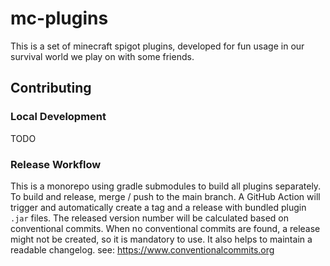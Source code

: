 # mc-plugins

This is a set of minecraft spigot plugins, developed for fun usage in our survival world we play on with some friends.

## Contributing

### Local Development

TODO

### Release Workflow

This is a monorepo using gradle submodules to build all plugins separately.
To build and release, merge / push to the main branch.
A GitHub Action will trigger and automatically create a tag and a release with bundled plugin `.jar` files.
The released version number will be calculated based on conventional commits.
When no conventional commits are found, a release might not be created, so it is mandatory to use.
It also helps to maintain a readable changelog.
see: https://www.conventionalcommits.org
